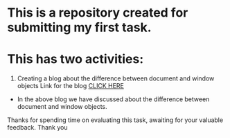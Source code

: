 # This is a repository created for submitting my first task.

# This has two activities:

1. Creating a blog about the difference between document and window objects
Link for the blog [CLICK HERE](https://medium.com/@bhuvanaraviraj472/understanding-the-difference-between-document-and-window-objects-8076f95317de)

- In the above blog we have discussed about the difference between document and window objects. 

Thanks for spending time on evaluating this task, awaiting for your valuable feedback. Thank you